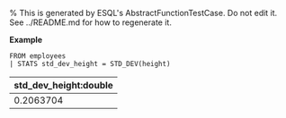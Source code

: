 % This is generated by ESQL's AbstractFunctionTestCase. Do not edit it. See ../README.md for how to regenerate it.

**Example**

```esql
FROM employees
| STATS std_dev_height = STD_DEV(height)
```

| std_dev_height:double |
| --- |
| 0.2063704 |


